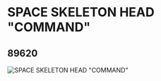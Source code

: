 # SPACE SKELETON HEAD "COMMAND"
## 89620
![SPACE SKELETON HEAD "COMMAND"](https://lc-www-live-s.legocdn.com/media/bricks/5/2/4579115.jpg)